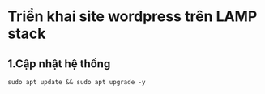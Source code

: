 # Triển khai site wordpress trên LAMP stack
## 1.Cập nhật hệ thống
`sudo apt update && sudo apt upgrade -y`

